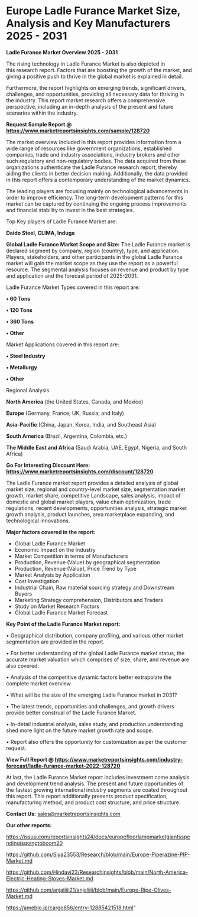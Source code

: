 # Europe Ladle Furance Market Size, Analysis and Key Manufacturers 2025 - 2031

<Strong> Ladle Furance Market Overview 2025 - 2031</strong>

The rising technology in Ladle Furance Market is also depicted in this research report. Factors that are boosting the growth of the market, and giving a positive push to thrive in the global market is explained in detail.

Furthermore, the report highlights on emerging trends, significant drivers, challenges, and opportunities, providing all necessary data for thriving in the industry. This report market research offers a comprehensive perspective, including an in-depth analysis of the present and future scenarios within the industry.

<strong>Request Sample Report @ <a href=https://www.marketreportsinsights.com/sample/128720>https://www.marketreportsinsights.com/sample/128720</a></strong>

The market overview included in this report provides information from a wide range of resources like government organizations, established companies, trade and industry associations, industry brokers and other such regulatory and non-regulatory bodies. The data acquired from these organizations authenticate the Ladle Furance research report, thereby aiding the clients in better decision making. Additionally, the data provided in this report offers a contemporary understanding of the market dynamics.

The leading players are focusing mainly on technological advancements in order to improve efficiency. The long-term development patterns for this market can be captured by continuing the ongoing process improvements and financial stability to invest in the best strategies.

Top Key players of Ladle Furance Market are:

<strong>Daido Steel, CLIMA, Induga</strong>

<strong><b>Global Ladle Furance Market Scope and Size:</b></strong>
The Ladle Furance market is declared segment by company, region (country), type, and application. Players, stakeholders, and other participants in the global Ladle Furance market will gain the market scope as they use the report as a powerful resource. The segmental analysis focuses on revenue and product by type and application and the forecast period of 2025-2031.

Ladle Furance Market Types covered in this report are:

<strong>• 60 Tons

• 120 Tons

• 360 Tons

• Other</strong>

Market Applications covered in this report are:

<strong>• Steel Industry

• Metallurgy

• Other</strong> 

Regional Analysis

<strong>North America</strong> (the United States, Canada, and Mexico)

<strong>Europe</strong> (Germany, France, UK, Russia, and Italy)

<strong>Asia-Pacific</strong> (China, Japan, Korea, India, and Southeast Asia)

<strong>South America</strong> (Brazil, Argentina, Colombia, etc.)

<strong>The Middle East and Africa</strong> (Saudi Arabia, UAE, Egypt, Nigeria, and South Africa)

<strong>Go For Interesting Discount Here: <a href=https://www.marketreportsinsights.com/discount/128720>https://www.marketreportsinsights.com/discount/128720</a></strong>

The Ladle Furance market report provides a detailed analysis of global market size, regional and country-level market size, segmentation market growth, market share, competitive Landscape, sales analysis, impact of domestic and global market players, value chain optimization, trade regulations, recent developments, opportunities analysis, strategic market growth analysis, product launches, area marketplace expanding, and technological innovations.

<strong><b>Major factors covered in the report:</b></strong>
<ul>
  <li>Global Ladle Furance Market </li>
  <li>Economic Impact on the Industry</li>
  <li>Market Competition in terms of Manufacturers</li>
  <li>Production, Revenue (Value) by geographical segmentation</li>
  <li>Production, Revenue (Value), Price Trend by Type</li>
  <li>Market Analysis by Application</li>
  <li>Cost Investigation</li>
  <li>Industrial Chain, Raw material sourcing strategy and Downstream Buyers</li>
  <li>Marketing Strategy comprehension, Distributors and Traders</li>
  <li>Study on Market Research Factors</li>
  <li>Global Ladle Furance Market Forecast</li>
</ul>

<strong><b>Key Point of the Ladle Furance Market report:</b></strong>

• Geographical distribution, company profiling, and various other market segmentation are provided in the report.

• For better understanding of the global Ladle Furance market status, the accurate market valuation which comprises of size, share, and revenue are also covered.

• Analysis of the competitive dynamic factors better extrapolate the complete market overview

• What will be the size of the emerging Ladle Furance market in 2031?

• The latest trends, opportunities and challenges, and growth drivers provide better construal of the Ladle Furance Market.

• In-detail industrial analysis, sales study, and production understanding shed more light on the future market growth rate and scope.

• Report also offers the opportunity for customization as per the customer request.

<strong><b>View Full Report @ <a href=https://www.marketreportsinsights.com/industry-forecast/ladle-furance-market-2022-128720>https://www.marketreportsinsights.com/industry-forecast/ladle-furance-market-2022-128720</a></b></strong>


At last, the Ladle Furance Market report includes investment come analysis and development trend analysis. The present and future opportunities of the fastest growing international industry segments are coated throughout this report. This report additionally presents product specification, manufacturing method, and product cost structure, and price structure.

<strong>Contact Us:</strong>
sales@marketreportsinsights.com

<strong>Our other reports:</strong>

<a href=https://issuu.com/reportsinsights24/docs/europefloorlampmarketgiantsspendingisgoingtoboom20>https://issuu.com/reportsinsights24/docs/europefloorlampmarketgiantsspendingisgoingtoboom20</a>

<a href=https://github.com/Siya23553/Research/blob/main/Europe-Piperazine-PIP-Market.md>https://github.com/Siya23553/Research/blob/main/Europe-Piperazine-PIP-Market.md</a>

<a href=https://github.com/Hindavi23/Researchinsights/blob/main/North-America-Electric-Heating-Stoves-Market.md>https://github.com/Hindavi23/Researchinsights/blob/main/North-America-Electric-Heating-Stoves-Market.md</a>

<a href=https://github.com/anjaliiii21/anjaliiii/blob/main/Europe-Ripe-Olives-Market.md>https://github.com/anjaliiii21/anjaliiii/blob/main/Europe-Ripe-Olives-Market.md</a>

<a href=https://ameblo.jp/cargo656/entry-12885421518.html>https://ameblo.jp/cargo656/entry-12885421518.html</a>"
